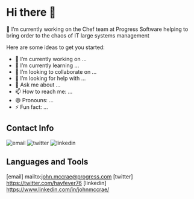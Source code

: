 # Hi there 👋
🔭 I’m currently working on the Chef team at Progress Software helping to bring order to the chaos of IT large systems management
<!--
**johnmccrae/johnmccrae** is a ✨ _special_ ✨ repository because its `README.md` (this file) appears on your GitHub profile.
-->
Here are some ideas to get you started:

- 🔭 I’m currently working on ...
- 🌱 I’m currently learning ...
- 👯 I’m looking to collaborate on ...
- 🤔 I’m looking for help with ...
- 💬 Ask me about ...
- 📫 How to reach me: ...
- 😄 Pronouns: ...
- ⚡ Fun fact: ...


## Contact Info

![email](https://img.shields.io/badge/mail-0078D4?style=flat-square&logo=MicrosoftExchange&logoColor=white)
![twitter](https://img.shields.io/badge/twitter-1DA1F2?style=flat-square&logo=Twitter&logoColor=white)
![linkedin](https://img.shields.io/badge/mail-0078D4?style=flat-square&logo=MicrosoftExchange&logoColor=white)


## Languages and Tools

[email] mailto:john.mccrae@progress.com
[twitter] https://twitter.com/hayfever76
[linkedin] https://www.linkedin.com/in/johnmccrae/
